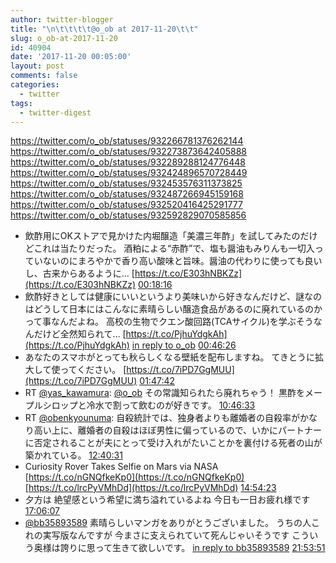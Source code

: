 ```yaml
---
author: twitter-blogger
title: "\n\t\t\t\t@o_ob at 2017-11-20\t\t"
slug: o_ob-at-2017-11-20
id: 40904
date: '2017-11-20 00:05:00'
layout: post
comments: false
categories:
  - twitter
tags:
  - twitter-digest
---
```


https://twitter.com/o_ob/statuses/932266781376262144 https://twitter.com/o_ob/statuses/932273873642405888 https://twitter.com/o_ob/statuses/932289288124776448 https://twitter.com/o_ob/statuses/932424896570728449 https://twitter.com/o_ob/statuses/932453576311373825 https://twitter.com/o_ob/statuses/932487266945159168 https://twitter.com/o_ob/statuses/932520416425291777 https://twitter.com/o_ob/statuses/932592829070585856  

*   飲酢用にOKストアで見かけた内堀醸造「美濃三年酢」を試してみたのだけどこれは当たりだった。 酒粕による“赤酢”で、塩も醤油もみりんも一切入っていないのにまろやかで香り高い酸味と旨味。醤油の代わりに使っても良いし、古来からあるように… [https://t.co/E303hNBKZz](https://t.co/E303hNBKZz) [00:18:16](https://twitter.com/o_ob/statuses/932266781376262144)
*   飲酢好きとしては健康にいいというより美味いから好きなんだけど、謎なのはどうして日本にはこんなに素晴らしい醸造食品があるのに廃れているのかって事なんだよね。 高校の生物でクエン酸回路(TCAサイクル)を学ぶそうなんだけど全然知られて… [https://t.co/PjhuYdgkAh](https://t.co/PjhuYdgkAh) [in reply to o_ob](https://twitter.com/o_ob/statuses/932266781376262144) [00:46:26](https://twitter.com/o_ob/statuses/932273873642405888)
*   あなたのスマホがとっても秋らしくなる壁紙を配布しますね。 てきとうに拡大して使ってください。 [https://t.co/7iPD7GgMUU](https://t.co/7iPD7GgMUU) [01:47:42](https://twitter.com/o_ob/statuses/932289288124776448)
*   RT [@yas_kawamura](https://twitter.com/yas_kawamura): [@o_ob](https://twitter.com/o_ob) その常識知られたら廃れちゃう！ 黒酢をメープルシロップと冷水で割って飲むのが好きです。 [10:46:33](https://twitter.com/o_ob/statuses/932424896570728449)
*   RT [@obenkyounuma](https://twitter.com/obenkyounuma): 自殺統計では、独身者よりも離婚者の自殺率がかなり高い上に、離婚者の自殺はほぼ男性に偏っているので、いかにパートナーに否定されることが夫にとって受け入れがたいことかを裏付ける死者の山が築かれている。 [12:40:31](https://twitter.com/o_ob/statuses/932453576311373825)
*   Curiosity Rover Takes Selfie on Mars via NASA [https://t.co/nGNQfkeKp0](https://t.co/nGNQfkeKp0) [https://t.co/lrcPyVMhDd](https://t.co/lrcPyVMhDd) [14:54:23](https://twitter.com/o_ob/statuses/932487266945159168)
*   夕方は 絶望感という希望に満ち溢れているよね 今日も一日お疲れ様です [17:06:07](https://twitter.com/o_ob/statuses/932520416425291777)
*   [@bb35893589](https://twitter.com/bb35893589) 素晴らしいマンガをありがとうございました。 うちの人これの実写版なんですが 今まさに支えられていて死んじゃいそうです こういう奥様は誇りに思って生きて欲しいです。 [in reply to bb35893589](https://twitter.com/bb35893589/statuses/931674390051274752) [21:53:51](https://twitter.com/o_ob/statuses/932592829070585856)